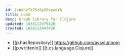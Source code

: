 ```yaml
---
id: jsWdhzYX7KzSp2OxywoYA
title: Loom
desc: Graph library for Clojure
updated: 1638112979428
created: 1638112443426
---
```




- [[p.hasRepository]] https://github.com/aysylu/loom
- [[p.writtenIn]] [[t.cs.language.Clojure]]

